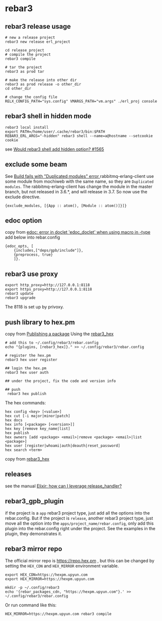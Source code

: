 # rebar3

## rebar3 release usage

``` shell
# new a release project
rebar3 new release erl_project

cd release_project
# compile the project
rebar3 compile

# tar the project
rebar3 as prod tar

# make the release into other dir
rebar3 as prod release -o other_dir
cd other_dir

# change the config file
RELX_CONFIG_PATH="sys.config" VMARGS_PATH="vm.args" ./erl_proj console
```

## rebar3 shell in hidden mode

``` shell
rebar3 local install
export PATH=/home/user/.cache/rebar3/bin:$PATH
REBAR3_ERL_ARGS="-hidden" rebar3 shell --name=a@hostname --setcookie cookie
```
see [Would rebar3 shell add hidden option? #1565](https://github.com/erlang/rebar3/issues/1565)


## exclude some beam
See [Build fails with "Duplicated modules" error ](https://github.com/erlware/relx/issues/463)
rabbitmq-erlang-client use some module from mochiweb with the same name, so they are `Duplicated modules`.
The rabbitmq-erlang-client has change the module in the master branch, but not released in 3.6.*, and will release in 3.7.
So now use the exclude directive.
```
{exclude_modules, [{App :: atom(), [Module :: atom()]}]}
```

## edoc option
copy from [edoc: error in doclet 'edoc_doclet' when using macro in -type](http://erlang.org/pipermail/erlang-questions/2015-October/086562.html)
add below into rebar.config
```
{edoc_opts, [
    {includes,["deps/gpb/include"]},
    {preprocess, true}
    ]}.
```
## rebar3 use proxy

``` shell
export http_proxy=http://127.0.0.1:8118
export https_proxy=http://127.0.0.1:8118
rebar3 update
rebar3 upgrade
```
The 8118 is set up by privoxy.

## push library to hex.pm
copy from [Publishing a package](https://github.com/tsloughter/rebar3_hex)
Using the [rebar3_hex](https://github.com/tsloughter/rebar3_hex)
``` shell
# add this to ~/.config/rebar3/rebar.config
echo "{plugins, [rebar3_hex]}." >> ~/.config/rebar3/rebar.config

# register the hex.pm
rebar3 hex user register

## login the hex.pm
rebar3 hex user auth

## under the project, fix the code and version info

## push
 rebar3 hex publish

```
The hex commands:

``` shell
hex config <key> [<value>]
hex cut [-i major|minor|patch]
hex docs
hex info [<package> [<version>]]
hex key [remove key_name|list]
hex publish
hex owners [add <package> <email>|remove <package> <email>|list <package>]
hex user [register|whoami|auth|deauth|reset_password]
hex search <term>
```
copy from [rebar3_hex](https://github.com/tsloughter/rebar3_hex)

## releases
see the manual [Elixir: how can I leverage release_handler?](https://stackoverflow.com/questions/36196148/elixir-how-can-i-leverage-release-handler)

## rebar3_gpb_plugin
if the project is a `app` rebar3 project type, just add all the options into the rebar.config.
But if the project is `release`, another rebar3 project type, just move all the option into the `apps/project_name/rebar.config`, only add this plugin into the rebar.config right under the project. See the examples in the plugin, they demonstrates it.

## rebar3 mirror repo
The official mirror repo is https://repo.hex.pm , but this can be changed by setting the `HEX_CDN` and `HEX_MIRROR` environment variable.

``` shell
export HEX_CDN=https://hexpm.upyun.com
export HEX_MIRROR=https://hexpm.upyun.com

mkdir -p ~/.config/rebar3
echo '{rebar_packages_cdn, "https://hexpm.upyun.com"}.' >> ~/.config/rebar3/rebar.config
```

Or run command like this:

``` shell
HEX_MIRROR=https://hexpm.upyun.com rebar3 compile
```
